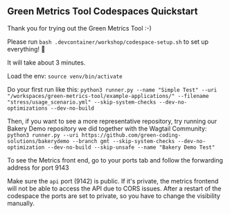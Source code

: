 ## Green Metrics Tool Codespaces Quickstart

Thank you for trying out the Green Metrics Tool :-)

Please run `bash .devcontainer/workshop/codespace-setup.sh` to set up everything! 🚀

It will take about 3 minutes.

Load the env: `source venv/bin/activate`

Do your first run like this: `python3 runner.py --name "Simple Test" --uri "/workspaces/green-metrics-tool/example-applications/" --filename "stress/usage_scenario.yml" --skip-system-checks --dev-no-optimizations --dev-no-build`

Then, if you want to see a more representative repository, try running our Bakery Demo repository we did together with the Wagtail Community: `python3 runner.py --uri https://github.com/green-coding-solutions/bakerydemo --branch gmt --skip-system-checks --dev-no-optimization --dev-no-build --skip-unsafe --name "Bakery Demo Test"`

To see the Metrics front end, go to your ports tab and follow the forwarding address for port 9143

Make sure the `api` port (9142) is public. If it's private, the metrics frontend will not be able to access the API due to CORS issues. After a restart of the codespace the ports are set to private, so you have to change the visibility manually.
